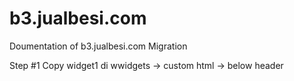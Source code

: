 # b3.jualbesi.com
Doumentation of b3.jualbesi.com Migration

Step #1
Copy widget1 di wwidgets -> custom html -> below header
